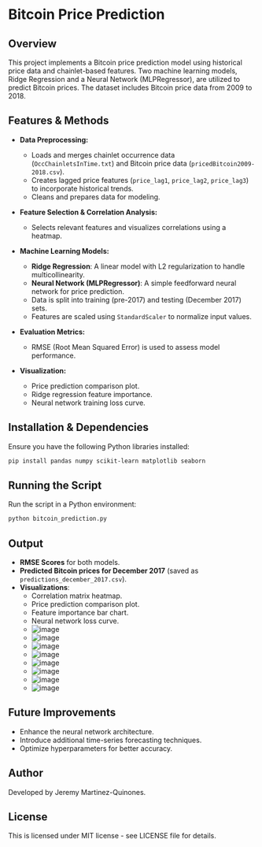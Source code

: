 # Bitcoin Price Prediction

## Overview
This project implements a Bitcoin price prediction model using historical price data and chainlet-based features. Two machine learning models, Ridge Regression and a Neural Network (MLPRegressor), are utilized to predict Bitcoin prices. The dataset includes Bitcoin price data from 2009 to 2018.

## Features & Methods
- **Data Preprocessing:**
  - Loads and merges chainlet occurrence data (`OccChainletsInTime.txt`) and Bitcoin price data (`pricedBitcoin2009-2018.csv`).
  - Creates lagged price features (`price_lag1`, `price_lag2`, `price_lag3`) to incorporate historical trends.
  - Cleans and prepares data for modeling.

- **Feature Selection & Correlation Analysis:**
  - Selects relevant features and visualizes correlations using a heatmap.

- **Machine Learning Models:**
  - **Ridge Regression**: A linear model with L2 regularization to handle multicollinearity.
  - **Neural Network (MLPRegressor)**: A simple feedforward neural network for price prediction.
  - Data is split into training (pre-2017) and testing (December 2017) sets.
  - Features are scaled using `StandardScaler` to normalize input values.

- **Evaluation Metrics:**
  - RMSE (Root Mean Squared Error) is used to assess model performance.

- **Visualization:**
  - Price prediction comparison plot.
  - Ridge regression feature importance.
  - Neural network training loss curve.

## Installation & Dependencies
Ensure you have the following Python libraries installed:
```bash
pip install pandas numpy scikit-learn matplotlib seaborn
```

## Running the Script
Run the script in a Python environment:
```bash
python bitcoin_prediction.py
```

## Output
- **RMSE Scores** for both models.
- **Predicted Bitcoin prices for December 2017** (saved as `predictions_december_2017.csv`).
- **Visualizations**:
  - Correlation matrix heatmap.
  - Price prediction comparison plot.
  - Feature importance bar chart.
  - Neural network loss curve.
  - ![image](https://github.com/user-attachments/assets/4b48ee33-c207-489d-8fde-bb49e0aae873)
  - ![image](https://github.com/user-attachments/assets/12cecd6b-225e-41b9-a610-48e9c0b30fe1)
  - ![image](https://github.com/user-attachments/assets/4da962b6-05ae-4a8a-afe2-785a8f81d238)
  - ![image](https://github.com/user-attachments/assets/2f5f9127-e3f6-491f-b62f-d0b1bd86eeba)
  - ![image](https://github.com/user-attachments/assets/324b5f7e-0b96-43ce-bdb6-3139bce8f58a)
  - ![image](https://github.com/user-attachments/assets/7926b0c5-c16a-44d9-b939-5919fa4d2d72)
  - ![image](https://github.com/user-attachments/assets/9c65d115-cc77-4438-b7ce-8e2773dd37f6)
  - ![image](https://github.com/user-attachments/assets/f36b55e4-d04b-4aa9-8a88-15db115863e9)

## Future Improvements
- Enhance the neural network architecture.
- Introduce additional time-series forecasting techniques.
- Optimize hyperparameters for better accuracy.

## Author
Developed by Jeremy Martinez-Quinones.

## License
This is licensed under MIT license - see LICENSE file for details.


